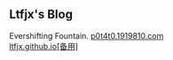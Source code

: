 ## Ltfjx's Blog
Evershifting Fountain. 
[p0t4t0.1919810.com](https://p0t4t0.1919810.com)  
[ltfjx.github.io[备用]](https://ltfjx.github.io)